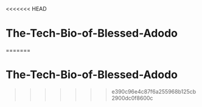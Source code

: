 <<<<<<< HEAD
# The-Tech-Bio-of-Blessed-Adodo
=======
# The-Tech-Bio-of-Blessed-Adodo
>>>>>>> e390c96e4c87f6a255968b125cb2900dc0f8600c
